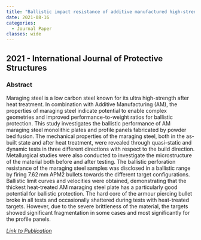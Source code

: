 ```yaml
---
title: "Ballistic impact resistance of additive manufactured high-strength maraging steel: An experimental study"
date: 2021-08-16
categories:
  - Journal Paper
classes: wide
---
```


## 2021 - International Journal of Protective Structures


### Abstract

Maraging steel is a low carbon steel known for its ultra high-strength after heat treatment. In combination with Additive Manufacturing (AM), the properties of maraging steel indicate potential to enable complex geometries and improved performance-to-weight ratios for ballistic protection. This study investigates the ballistic performance of AM maraging steel monolithic plates and profile panels fabricated by powder bed fusion. The mechanical properties of the maraging steel, both in the as-built state and after heat treatment, were revealed through quasi-static and dynamic tests in three different directions with respect to the build direction. Metallurgical studies were also conducted to investigate the microstructure of the material both before and after testing. The ballistic perforation resistance of the maraging steel samples was disclosed in a ballistic range by firing 7.62 mm APM2 bullets towards the different target configurations. Ballistic limit curves and velocities were obtained, demonstrating that the thickest heat-treated AM maraging steel plate has a particularly good potential for ballistic protection. The hard core of the armour piercing bullet broke in all tests and occasionally shattered during tests with heat-treated targets. However, due to the severe brittleness of the material, the targets showed significant fragmentation in some cases and most significantly for the profile panels.


[<em>Link to Publication</em>](https://journals.sagepub.com/doi/full/10.1177/20414196211035486)